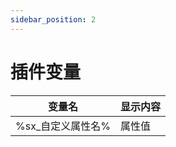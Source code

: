 ```yaml
---
sidebar_position: 2
---
```


# 插件变量

| 变量名         | 显示内容 |
|-------------|------|
| %sx_自定义属性名% | 属性值  |

